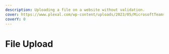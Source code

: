 ```yaml
---
description: Uploading a file on a website without validation.
cover: https://www.plexal.com/wp-content/uploads/2023/05/MicrosoftTeams-image-171.png
coverY: 0
---
```


# File Upload

